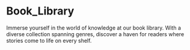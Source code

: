 # Book_Library
Immerse yourself in the world of knowledge at our book library. With a diverse collection spanning genres, discover a haven for readers where stories come to life on every shelf.
